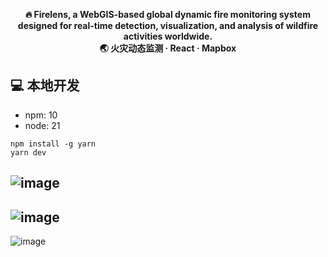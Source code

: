 <p align="center">
  <strong>🔥 Firelens, a WebGIS-based global dynamic fire monitoring system designed for real-time detection, visualization, and analysis of wildfire activities worldwide.</strong><br/>
  <strong>🌏 火灾动态监测 · React · Mapbox </strong>
</p>

## 💻 本地开发
- npm: 10
- node: 21

```
npm install -g yarn
yarn dev
```

![image](https://github.com/user-attachments/assets/cde8fb0a-63e6-4450-b72b-b2942e8968e8)
 --- 
![image](https://github.com/user-attachments/assets/158191eb-9dc4-47ec-8906-b0bb485cd499)
---
![image](https://github.com/user-attachments/assets/d9aea2dd-59c3-4ccd-8acd-e34ce880918e)



